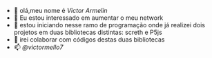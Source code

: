 - 👋 olá,meu nome é *Victor Armelin*
- 👀 Eu estou interessado em aumentar o meu network
- 🌱 estou iniciando nesse ramo de programação onde já realizei dois projetos em duas bibliotecas distintas: screth e P5js
- 💞️ irei colaborar com códigos destas duas bibliotecas
- 📫 *@victormello7*

<!---
Victormello7/Victormello7 is a ✨ special ✨ repository because its `README.md` (this file) appears on your GitHub profile.
You can click the Preview link to take a look at your changes.
--->
